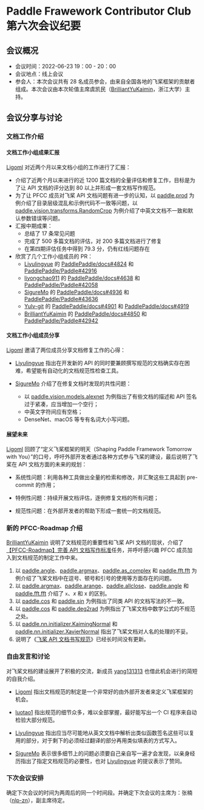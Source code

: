 # Paddle Frawework Contributor Club 第六次会议纪要

## 会议概况

- 会议时间：2022-06-23 19：00 - 20：00
- 会议地点：线上会议
- 参会人：本次会议共有 28 名成员参会，由来自全国各地的飞桨框架的贡献者组成。本次会议由本次轮值主席虞凯民（[BrilliantYuKaimin](https://github.com/BrilliantYuKaimin)，浙江大学）主持。

## 会议分享与讨论

### 文档工作介绍

#### 文档工作小组成果汇报

[Ligoml](https://github.com/Ligoml) 对近两个月以来文档小组的工作进行了汇报：

- 介绍了近两个月以来进行的近 1200 篇文档的全量评估和修复工作，目标是为了让 API 文档的评分达到 80 以上并形成一套文档写作规范。
- 为了让 PFCC 成员对飞桨 API 文档问题有进一步的认知，以 [paddle.prod](https://www.paddlepaddle.org.cn/documentation/docs/zh/2.2/api/paddle/prod_cn.html) 为例介绍了目录层级混乱和示例代码不一致等问题，以 [paddle.vision.transforms.RandomCrop](https://www.paddlepaddle.org.cn/documentation/docs/zh/api/paddle/vision/transforms/RandomCrop_cn.html) 为例介绍了中英文文档不一致和默认参数错误等问题。
- 汇报中期成果：
  - 总结了 17 条常见问题
  - 完成了 500 多篇文档的评估，对 200 多篇文档进行了修复
  - 在第四期评估任务中得到 79.3 分，仍有红线问题存在
- 欣赏了几个工作小组成员的 PR：
  - [Liyulingyue](https://github.com/Liyulingyue) 的 [PaddlePaddle/docs#4824](https://github.com/PaddlePaddle/docs/pull/4824) 和 [PaddlePaddle/Paddle#42916](https://github.com/PaddlePaddle/Paddle/pull/42916)
  - [liyongchao911](https://github.com/liyongchao911) 的 [PaddlePaddle/docs#4638](https://github.com/PaddlePaddle/docs/pull/4638) 和 [PaddlePaddle/Paddle#42058](https://github.com/PaddlePaddle/Paddle/pull/42058)
  - [SigureMo](https://github.com/SigureMo) 的 [PaddlePaddle/docs#4936](https://github.com/PaddlePaddle/docs/pull/4936) 和 [PaddlePaddle/Paddle#43636](https://github.com/PaddlePaddle/Paddle/pull/43636)
  - [Yulv-git](https://github.com/Yulv-git) 的 [PaddlePaddle/docs#4901](https://github.com/PaddlePaddle/docs/pull/4901) 和 [PaddlePaddle/docs#4919](https://github.com/PaddlePaddle/docs/pull/4919)
  - [BrilliantYuKaimin](https://github.com/BrilliantYuKaimin) 的 [PaddlePaddle/docs#4850](https://github.com/PaddlePaddle/docs/pull/4850) 和 [PaddlePaddle/Paddle#42942](https://github.com/PaddlePaddle/Paddle/pull/42942)

#### 文档工作小组成员分享

[Ligoml](https://github.com/Ligoml) 邀请了两位成员分享文档修复工作的心得：

- [Liyulingyue](https://github.com/Liyulingyue) 指出在开发新的 API 的同时要兼顾撰写规范的文档确实存在困难，希望能有自动化的文档规范性检查工具。

- [SigureMo](https://github.com/SigureMo) 介绍了在修复文档时发现的共性问题：
  - 以 [paddle.vision.models.alexnet](https://www.paddlepaddle.org.cn/documentation/docs/zh/api/paddle/vision/models/alexnet_cn.html) 为例指出了有些文档的描述和 API 签名过于紧凑，应当增加一个空行；
  - 中英文字符间应有空格；
  - DenseNet、macOS 等专有名词大小写问题。

#### 展望未来

[Ligoml](https://github.com/Ligoml) 回顾了“定义飞桨框架的明天（Shaping Paddle Framework Tomorrow with You）”的口号，呼吁外部开发者通过各种方式参与飞桨的建设，最后说明了飞桨在 API 文档方面的未来的规划：

- 系统性问题：利用各种工具做出全量的检索和修改，并汇聚这些工具起到 pre-commit 的作用；

- 特例性问题：持续开展文档评估，逐例修复文档的所有问题；

- 规范性问题：在外部开发者的帮助下形成一套统一的文档规范。

### 新的 PFCC-Roadmap 介绍

[BrilliantYuKaimin](https://github.com/BrilliantYuKaimin) 说明了文档规范的重要性和飞桨 API 文档的现状，介绍了[【PFCC-Roadmap】完善 API 文档写作标准](https://github.com/PaddlePaddle/Paddle/issues/43656)任务，并呼吁感兴趣 PFCC 成员加入到文档规范的制定工作中来。

1. 以 [paddle.angle](https://www.paddlepaddle.org.cn/documentation/docs/zh/api/paddle/angle_cn.html#angle)、[paddle.argmax](https://www.paddlepaddle.org.cn/documentation/docs/zh/api/paddle/argmax_cn.html#argmax)、[paddle.as_complex](https://www.paddlepaddle.org.cn/documentation/docs/zh/api/paddle/as_complex_cn.html#as-complex) 和 [paddle.fft.fft](https://www.paddlepaddle.org.cn/documentation/docs/zh/api/paddle/fft/fft_cn.html) 为例介绍了飞桨文档中在逗号、顿号和引号的使用等方面存在的问题。
2. 以 [paddle.argmax](https://www.paddlepaddle.org.cn/documentation/docs/zh/api/paddle/argmax_cn.html#argmax)、[paddle.arange](https://www.paddlepaddle.org.cn/documentation/docs/zh/api/paddle/arange_cn.html)、[paddle.allclose](https://www.paddlepaddle.org.cn/documentation/docs/zh/api/paddle/allclose_cn.html)、[paddle.angle](https://www.paddlepaddle.org.cn/documentation/docs/zh/api/paddle/angle_cn.html#angle) 和 [paddle.fft.fft](https://www.paddlepaddle.org.cn/documentation/docs/zh/api/paddle/fft/fft_cn.html) 介绍了 `x`、$x$ 和 x 的区别。
3. 以 [paddle.cos](https://www.paddlepaddle.org.cn/documentation/docs/zh/api/paddle/cos_cn.html#cos) 和 [paddle.sin](https://www.paddlepaddle.org.cn/documentation/docs/zh/api/paddle/sin_cn.html#sin) 为例指出了同类 API 的文档写法的不一致。
4. 以 [paddle.cos](https://www.paddlepaddle.org.cn/documentation/docs/zh/api/paddle/cos_cn.html#cos) 和 [paddle.deg2rad](https://www.paddlepaddle.org.cn/documentation/docs/zh/api/paddle/deg2rad_cn.html#deg2rad) 为例指出了飞桨文档中数学公式的不规范之处。
5. 以 [paddle.nn.initializer.KaimingNormal](https://www.paddlepaddle.org.cn/documentation/docs/zh/api/paddle/nn/initializer/KaimingNormal_cn.html#kaimingnormal) 和 [paddle.nn.initializer.XavierNormal](https://www.paddlepaddle.org.cn/documentation/docs/zh/api/paddle/nn/initializer/XavierNormal_cn.html) 指出了飞桨文档对人名的处理的不妥。
6. 说明了《[飞桨 API 文档书写规范](https://github.com/PaddlePaddle/docs/wiki/飞桨API文档书写规范)》已经长时间没有更新。

### 自由发言和讨论

对飞桨文档的建设展开了积极的交流，新成员 [yang131313](https://github.com/yang131313) 也借此机会进行的简短的自我介绍。

- [Ligoml](https://github.com/Ligoml) 指出文档规范的制定是一个非常好的由外部开发者来定义飞桨框架的机会。

- [luotao1](https://github.com/luotao1) 指出规范的细节众多，难以全部掌握，最好能写出一个 CI 程序来自动检验大部分规范。

- [Liyulingyue](https://github.com/Liyulingyue) 指出应当尽可能地从英文文档中解析出类似函数签名这些可以复用的部分，对于剩下的必须经过翻译的部分再用类似填表的方式写入。

- [SigureMo](https://github.com/SigureMo) 表示很多细节上的问题必须要自己亲自写一遍才会发现，以亲身经历指出了指定文档规范的必要性，也对 [Liyulingyue](https://github.com/Liyulingyue) 的提议表示了赞同。

### 下次会议安排
确定下次会议的时间为两周后的同一个时间段。并确定下次会议的主席为：张楠（[nlp-zn](https://github.com/nlp-zn)），副主席待定。
